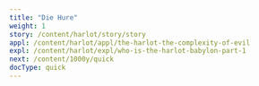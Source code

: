 ```yaml
---
title: "Die Hure"
weight: 1
story: /content/harlot/story/story
appl: /content/harlot/appl/the-harlot-the-complexity-of-evil
expl: /content/harlot/expl/who-is-the-harlot-babylon-part-1
next: /content/1000y/quick
docType: quick
---
```

